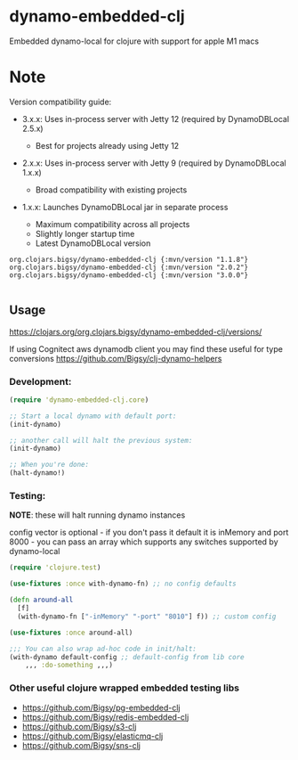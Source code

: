 # dynamo-embedded-clj

Embedded dynamo-local for clojure with support for apple M1 macs
# Note

Version compatibility guide:

- 3.x.x: Uses in-process server with Jetty 12 (required by DynamoDBLocal 2.5.x)
  - Best for projects already using Jetty 12
  
- 2.x.x: Uses in-process server with Jetty 9 (required by DynamoDBLocal 1.x.x) 
  - Broad compatibility with existing projects
  
- 1.x.x: Launches DynamoDBLocal jar in separate process
  - Maximum compatibility across all projects
  - Slightly longer startup time
  - Latest DynamoDBLocal version

```
org.clojars.bigsy/dynamo-embedded-clj {:mvn/version "1.1.8"}
org.clojars.bigsy/dynamo-embedded-clj {:mvn/version "2.0.2"}
org.clojars.bigsy/dynamo-embedded-clj {:mvn/version "3.0.0"} 
 
```

## Usage
https://clojars.org/org.clojars.bigsy/dynamo-embedded-clj/versions/

If using Cognitect aws dynamodb client you may find these useful for type conversions https://github.com/Bigsy/clj-dynamo-helpers

### Development:

```clojure
(require 'dynamo-embedded-clj.core)

;; Start a local dynamo with default port:
(init-dynamo)

;; another call will halt the previous system:
(init-dynamo)

;; When you're done:
(halt-dynamo!)
```

### Testing:

**NOTE**: these will halt running dynamo instances

config vector is optional - if you don't pass it default it is inMemory and port 8000 - you can pass an array which supports any switches supported by dynamo-local

```clojure
(require 'clojure.test)

(use-fixtures :once with-dynamo-fn) ;; no config defaults

(defn around-all
  [f]
  (with-dynamo-fn ["-inMemory" "-port" "8010"] f)) ;; custom config

(use-fixtures :once around-all)

;;; You can also wrap ad-hoc code in init/halt:
(with-dynamo default-config ;; default-config from lib core
	,,, :do-something ,,,)
```

### Other useful clojure wrapped embedded testing libs
* https://github.com/Bigsy/pg-embedded-clj
* https://github.com/Bigsy/redis-embedded-clj
* https://github.com/Bigsy/s3-clj
* https://github.com/Bigsy/elasticmq-clj
* https://github.com/Bigsy/sns-clj